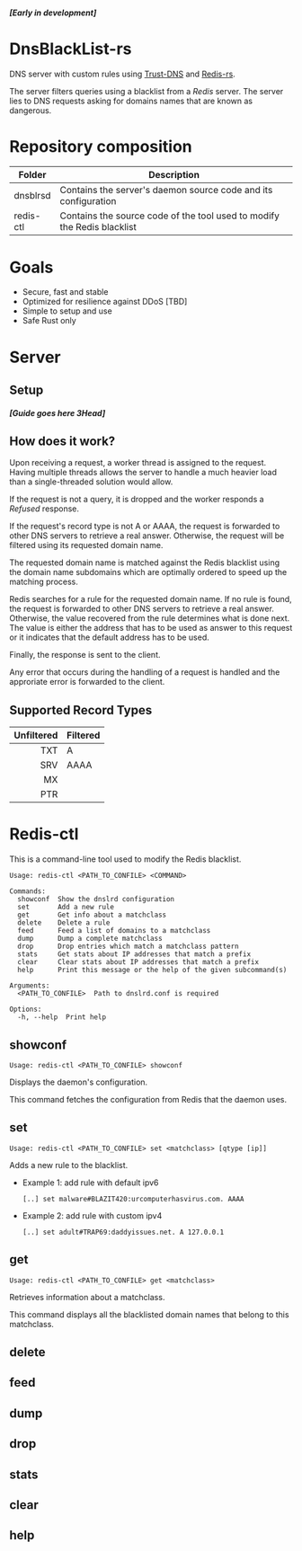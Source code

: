 ##### [Early in development]

# DnsBlackList-rs

DNS server with custom rules using [Trust-DNS](https://github.com/bluejekyll/trust-dns) and [Redis-rs](https://github.com/redis-rs/redis-rs).

The server filters queries using a blacklist from a *Redis* server. The server lies to DNS requests asking for domains names that are known as dangerous.

# Repository composition

| Folder | Description |
|--------|-------------|
| dnsblrsd | Contains the server's daemon source code and its configuration |
| redis-ctl | Contains the source code of the tool used to modify the Redis blacklist |

# Goals

+ Secure, fast and stable
+ Optimized for resilience against DDoS [TBD]
+ Simple to setup and use
+ Safe Rust only

# Server

## Setup

##### [Guide goes here 3Head]

## How does it work?

Upon receiving a request, a worker thread is assigned to the request. Having multiple threads allows the server to handle a much heavier load than a single-threaded solution would allow.

If the request is not a query, it is dropped and the worker responds a *Refused* response.

If the request's record type is not A or AAAA, the request is forwarded to other DNS servers to retrieve a real answer. Otherwise, the request will be filtered using its requested domain name.

The requested domain name is matched against the Redis blacklist using the domain name subdomains which are optimally ordered to speed up the matching process.

Redis searches for a rule for the requested domain name. If no rule is found, the request is forwarded to other DNS servers to retrieve a real answer. Otherwise, the value recovered from the rule determines what is done next. The value is either the address that has to be used as answer to this request or it indicates that the default address has to be used.

Finally, the response is sent to the client.

Any error that occurs during the handling of a request is handled and the approriate error is forwarded to the client.

## Supported Record Types

| Unfiltered | Filtered |
|-----------:|----------|
|        TXT | A        |
|        SRV | AAAA     |
|         MX |          |
|        PTR |          |

# Redis-ctl

This is a command-line tool used to modify the Redis blacklist.

```
Usage: redis-ctl <PATH_TO_CONFILE> <COMMAND>

Commands:
  showconf  Show the dnslrd configuration
  set       Add a new rule
  get       Get info about a matchclass
  delete    Delete a rule
  feed      Feed a list of domains to a matchclass
  dump      Dump a complete matchclass
  drop      Drop entries which match a matchclass pattern
  stats     Get stats about IP addresses that match a prefix
  clear     Clear stats about IP addresses that match a prefix
  help      Print this message or the help of the given subcommand(s)

Arguments:
  <PATH_TO_CONFILE>  Path to dnslrd.conf is required

Options:
  -h, --help  Print help
```

## showconf

``` 
Usage: redis-ctl <PATH_TO_CONFILE> showconf
```

Displays the daemon's configuration.

This command fetches the configuration from Redis that the daemon uses.

## set

``` 
Usage: redis-ctl <PATH_TO_CONFILE> set <matchclass> [qtype [ip]]
```

Adds a new rule to the blacklist.

+ Example 1: add rule with default ipv6

  `[..] set malware#BLAZIT420:urcomputerhasvirus.com. AAAA`

+ Example 2: add rule with custom ipv4

  `[..] set adult#TRAP69:daddyissues.net. A 127.0.0.1`

## get

``` 
Usage: redis-ctl <PATH_TO_CONFILE> get <matchclass>
```

Retrieves information about a matchclass.

This command displays all the blacklisted domain names that belong to this matchclass.

## delete



## feed

## dump

## drop

## stats

## clear

## help

